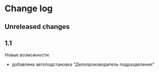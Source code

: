 # Change log

## Unreleased changes

## 1.1

Новые возможности:

- добавлена автоподстановка "Делопроизводитель подразделения"

